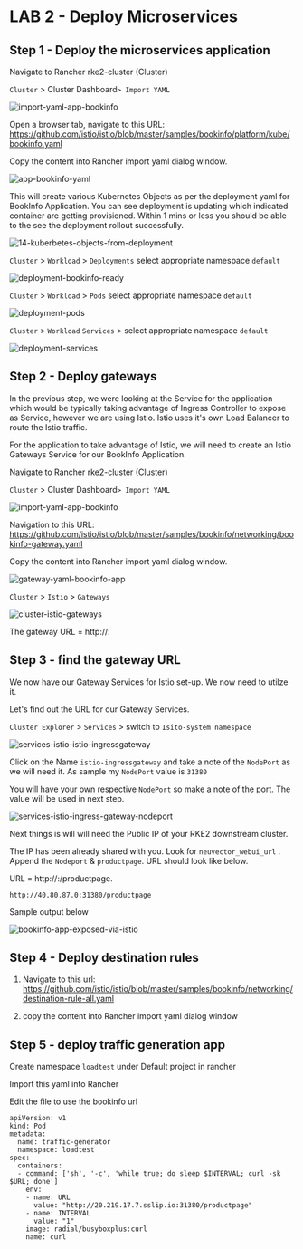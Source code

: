 # LAB 2 - Deploy Microservices

## Step 1 - Deploy the microservices application

Navigate to Rancher rke2-cluster (Cluster) 

`Cluster` > Cluster Dashboard`> Import YAML`  

![import-yaml-app-bookinfo](../images/import-yaml-app-bookinfo.png)

Open a browser tab, navigate to this URL: https://github.com/istio/istio/blob/master/samples/bookinfo/platform/kube/bookinfo.yaml

Copy the content into Rancher import yaml dialog window.

![app-bookinfo-yaml](../images/app-bookinfo-yaml.png)

This will create various Kubernetes Objects as per the deployment yaml for BookInfo Application. You can see deployment is updating which indicated container are getting provisioned. Within 1 mins or less you should be able to the see the deployment rollout successfully. 

![14-kuberbetes-objects-from-deployment](../images/14-kuberbetes-objects-from-deployment.png)

`Cluster` > `Workload` > `Deployments`  select appropriate namespace `default`

![deployment-bookinfo-ready](../images/deployment-bookinfo-ready.png)

`Cluster` > `Workload` > `Pods`  select appropriate namespace `default`

![deployment-pods](../images/deployment-pods.png)

`Cluster` > `Workload`  `Services` > select appropriate namespace `default`

![deployment-services](../images/deployment-services.png)



## Step 2 - Deploy gateways

In the previous step, we were looking at the Service for the application which would be typically taking advantage of Ingress Controller to expose as Service, however we are using Istio. Istio uses it's own Load Balancer to route the Istio traffic. 

For the application to take advantage of Istio, we will need to create an Istio Gateways Service for our BookInfo Application. 

Navigate to Rancher rke2-cluster (Cluster) 

`Cluster` > Cluster Dashboard`> Import YAML`  

![import-yaml-app-bookinfo](../images/import-yaml-app-bookinfo.png)

Navigation to this URL: https://github.com/istio/istio/blob/master/samples/bookinfo/networking/bookinfo-gateway.yaml

Copy the content into Rancher import yaml dialog window.

![gateway-yaml-bookinfo-app](../images/gateway-yaml-bookinfo-app.png)

`Cluster` > `Istio` >  `Gateways` 

![cluster-istio-gateways](../images/cluster-istio-gateways.png)





The gateway URL = http://<public ip from neuvector>:<http2 port>

## Step 3 - find the gateway URL

We now have our Gateway Services for Istio set-up. We now need to utilze it. 

Let's find out the URL for our Gateway Services. 

`Cluster Explorer` > `Services` > switch to `Isito-system namespace`

![services-istio-istio-ingressgateway](../images/services-istio-istio-ingressgateway.png)

Click on the Name `istio-ingressgateway` and take a note of the `NodePort` as we will need it. As sample my `NodePort` value is `31380`

You will have your own respective `NodePort` so make a note of the port. The value will be used in next step. 

![services-istio-ingress-gateway-nodeport](../images/services-istio-ingress-gateway-nodeport.png)

Next things is will will need the Public IP of your RKE2 downstream cluster.  

The IP has been already shared with you.  Look for `neuvector_webui_url` . Append the `Nodeport` & `productpage`. URL should look like below. 

URL = http://<public ip from neuvector>:<Nodeport>/productpage. 

`http://40.80.87.0:31380/productpage`

Sample output below

![bookinfo-app-exposed-via-istio](../images/bookinfo-app-exposed-via-istio.png)





## Step 4 - Deploy destination rules

1. Navigate to this url: https://github.com/istio/istio/blob/master/samples/bookinfo/networking/destination-rule-all.yaml

2. copy the content into Rancher import yaml dialog window

## Step 5 - deploy traffic generation app

Create namespace `loadtest` under Default project in rancher

Import this yaml into Rancher

Edit the file to use the bookinfo url

```
apiVersion: v1
kind: Pod
metadata:
  name: traffic-generator
  namespace: loadtest
spec:
  containers:
  - command: ['sh', '-c', 'while true; do sleep $INTERVAL; curl -sk $URL; done']
    env:
    - name: URL
      value: "http://20.219.17.7.sslip.io:31380/productpage"
    - name: INTERVAL
      value: "1"
    image: radial/busyboxplus:curl
    name: curl
```

